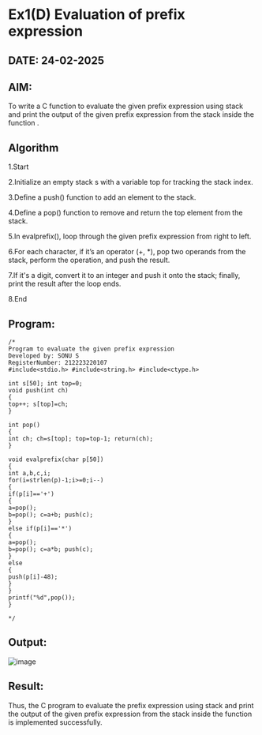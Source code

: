 # Ex1(D) Evaluation of prefix expression
## DATE: 24-02-2025
## AIM:
To write a C function to evaluate the given prefix expression using stack and print the output of the given prefix expression from the stack inside the function . 

## Algorithm

1.Start

2.Initialize an empty stack s with a variable top for tracking the stack index.

3.Define a push() function to add an element to the stack.

4.Define a pop() function to remove and return the top element from the stack.

5.In evalprefix(), loop through the given prefix expression from right to left.

6.For each character, if it’s an operator (+, *), pop two operands from the stack, perform the operation, and push the result.

7.If it's a digit, convert it to an integer and push it onto the stack; finally, print the result after the loop ends.

8.End
 

## Program:
```
/*
Program to evaluate the given prefix expression
Developed by: SONU S 
RegisterNumber: 212223220107
#include<stdio.h> #include<string.h> #include<ctype.h>

int s[50]; int top=0;
void push(int ch)
{
top++; s[top]=ch;
}

int pop()
{
int ch; ch=s[top]; top=top-1; return(ch);
}

void evalprefix(char p[50])
{
int a,b,c,i;
for(i=strlen(p)-1;i>=0;i--)
{
if(p[i]=='+')
{
a=pop();
b=pop(); c=a+b; push(c);
}
else if(p[i]=='*')
{
a=pop();
b=pop(); c=a*b; push(c);
}
else
{
push(p[i]-48);
}
}
printf("%d",pop());
}
  
*/
```

## Output:
![image](https://github.com/user-attachments/assets/c10653d1-24cc-4777-b7da-145c32e63025)



## Result:
Thus, the C program to evaluate the prefix expression using stack and print the output of the given prefix expression from the stack inside the function is implemented successfully.
